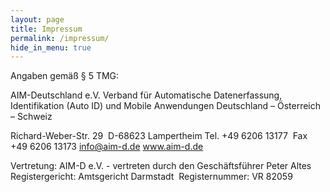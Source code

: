 ```yaml
---
layout: page
title: Impressum
permalink: /impressum/
hide_in_menu: true
---
```


Angaben gemäß § 5 TMG:  

AIM-Deutschland e.V. 
Verband für Automatische Datenerfassung, Identifikation (Auto ID) und Mobile Anwendungen 
Deutschland – Österreich – Schweiz  

Richard-Weber-Str. 29  
D-68623 Lampertheim 
Tel. +49 6206 13177  
Fax +49 6206 13173 
info@aim-d.de 
www.aim-d.de  

Vertretung: 
AIM-D e.V. - vertreten durch den Geschäftsführer Peter Altes   
Registergericht: Amtsgericht Darmstadt  
Registernummer: VR 82059 
